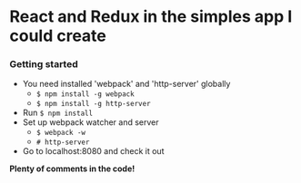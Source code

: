 # React and Redux in the simples app I could create

### Getting started
- You need installed 'webpack' and 'http-server' globally
  - ```$ npm install -g webpack```
  - ```$ npm install -g http-server```
- Run ```$ npm install```
- Set up webpack watcher and server
  - ```$ webpack -w```
  - ```# http-server```
- Go to localhost:8080 and check it out

**Plenty of comments in the code!**
